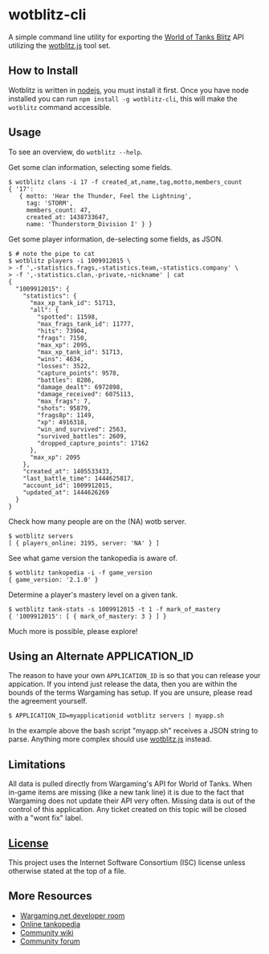 wotblitz-cli
============

A simple command line utility for exporting the
[World of Tanks Blitz](http://wotblitz.com/) API utilizing the
[wotblitz.js](//github.com/CodeMan99/wotblitz.js) tool set.

How to Install
--------------

Wotblitz is written in [nodejs](https://nodejs.org/), you must install it first.
Once you have node installed you can run `npm install -g wotblitz-cli`, this will
make the `wotblitz` command accessible.

Usage
-----

To see an overview, do `wotblitz --help`.

Get some clan information, selecting some fields.

    $ wotblitz clans -i 17 -f created_at,name,tag,motto,members_count
    { '17':
       { motto: 'Hear the Thunder, Feel the Lightning',
         tag: 'STORM',
         members_count: 47,
         created_at: 1438733647,
         name: 'Thunderstorm_Division I' } }

Get some player information, de-selecting some fields, as JSON.

    $ # note the pipe to cat
    $ wotblitz players -i 1009912015 \
    > -f ',-statistics.frags,-statistics.team,-statistics.company' \
    > -f ',-statistics.clan,-private,-nickname' | cat
    {
      "1009912015": {
        "statistics": {
          "max_xp_tank_id": 51713,
          "all": {
            "spotted": 11598,
            "max_frags_tank_id": 11777,
            "hits": 73904,
            "frags": 7150,
            "max_xp": 2095,
            "max_xp_tank_id": 51713,
            "wins": 4634,
            "losses": 3522,
            "capture_points": 9578,
            "battles": 8286,
            "damage_dealt": 6972898,
            "damage_received": 6075113,
            "max_frags": 7,
            "shots": 95879,
            "frags8p": 1149,
            "xp": 4916318,
            "win_and_survived": 2563,
            "survived_battles": 2609,
            "dropped_capture_points": 17162
          },
          "max_xp": 2095
        },
        "created_at": 1405533433,
        "last_battle_time": 1444625817,
        "account_id": 1009912015,
        "updated_at": 1444626269
      }
    }

Check how many people are on the (NA) wotb server.

    $ wotblitz servers
    [ { players_online: 3195, server: 'NA' } ]

See what game version the tankopedia is aware of.

    $ wotblitz tankopedia -i -f game_version
    { game_version: '2.1.0' }

Determine a player's mastery level on a given tank.

    $ wotblitz tank-stats -s 1009912015 -t 1 -f mark_of_mastery
    { '1009912015': [ { mark_of_mastery: 3 } ] }

Much more is possible, please explore!

Using an Alternate APPLICATION_ID
---------------------------------

The reason to have your own `APPLICATION_ID` is so that you can release your
appication. If you intend just release the data, then you are within the bounds
of the terms Wargaming has setup. If you are unsure, please read the agreement
yourself.

    $ APPLICATION_ID=myapplicationid wotblitz servers | myapp.sh

In the example above the bash script "myapp.sh" receives a JSON string to parse.
Anything more complex should use [wotblitz.js](//github.com/CodeMan99/wotblitz.js)
instead.

Limitations
-----------

All data is pulled directly from Wargaming's API for World of Tanks. When in-game
items are missing (like a new tank line) it is due to the fact that Wargaming does
not update their API very often. Missing data is out of the control of this
application. Any ticket created on this topic will be closed with a "wont fix" label.

[License](LICENSE.md)
---------------------

This project uses the Internet Software Consortium (ISC) license unless otherwise
stated at the top of a file.

More Resources
--------------

* [Wargaming.net developer room](https://na.wargaming.net/developers/)
* [Online tankopedia](http://wotblitz.com/encyclopedia/vehicles/)
* [Community wiki](http://wiki.wargaming.net/en/WoT_Blitz)
* [Community forum](http://forum.wotblitz.com/)
